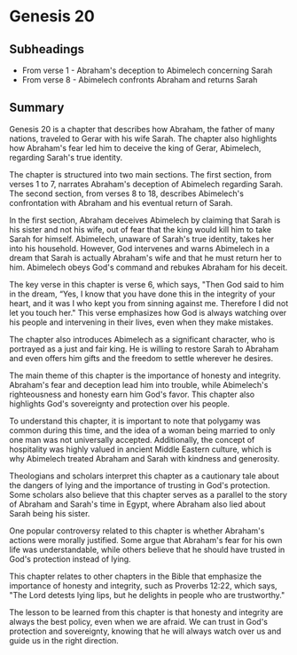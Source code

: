 # Genesis 20

## Subheadings

* From verse 1 - Abraham's deception to Abimelech concerning Sarah
* From verse 8 - Abimelech confronts Abraham and returns Sarah

## Summary

Genesis 20 is a chapter that describes how Abraham, the father of many nations, traveled to Gerar with his wife Sarah. The chapter also highlights how Abraham's fear led him to deceive the king of Gerar, Abimelech, regarding Sarah's true identity.

The chapter is structured into two main sections. The first section, from verses 1 to 7, narrates Abraham's deception of Abimelech regarding Sarah. The second section, from verses 8 to 18, describes Abimelech's confrontation with Abraham and his eventual return of Sarah.

In the first section, Abraham deceives Abimelech by claiming that Sarah is his sister and not his wife, out of fear that the king would kill him to take Sarah for himself. Abimelech, unaware of Sarah's true identity, takes her into his household. However, God intervenes and warns Abimelech in a dream that Sarah is actually Abraham's wife and that he must return her to him. Abimelech obeys God's command and rebukes Abraham for his deceit.

The key verse in this chapter is verse 6, which says, "Then God said to him in the dream, “Yes, I know that you have done this in the integrity of your heart, and it was I who kept you from sinning against me. Therefore I did not let you touch her." This verse emphasizes how God is always watching over his people and intervening in their lives, even when they make mistakes.

The chapter also introduces Abimelech as a significant character, who is portrayed as a just and fair king. He is willing to restore Sarah to Abraham and even offers him gifts and the freedom to settle wherever he desires.

The main theme of this chapter is the importance of honesty and integrity. Abraham's fear and deception lead him into trouble, while Abimelech's righteousness and honesty earn him God's favor. This chapter also highlights God's sovereignty and protection over his people.

To understand this chapter, it is important to note that polygamy was common during this time, and the idea of a woman being married to only one man was not universally accepted. Additionally, the concept of hospitality was highly valued in ancient Middle Eastern culture, which is why Abimelech treated Abraham and Sarah with kindness and generosity.

Theologians and scholars interpret this chapter as a cautionary tale about the dangers of lying and the importance of trusting in God's protection. Some scholars also believe that this chapter serves as a parallel to the story of Abraham and Sarah's time in Egypt, where Abraham also lied about Sarah being his sister.

One popular controversy related to this chapter is whether Abraham's actions were morally justified. Some argue that Abraham's fear for his own life was understandable, while others believe that he should have trusted in God's protection instead of lying.

This chapter relates to other chapters in the Bible that emphasize the importance of honesty and integrity, such as Proverbs 12:22, which says, "The Lord detests lying lips, but he delights in people who are trustworthy."

The lesson to be learned from this chapter is that honesty and integrity are always the best policy, even when we are afraid. We can trust in God's protection and sovereignty, knowing that he will always watch over us and guide us in the right direction.